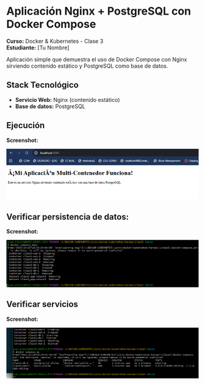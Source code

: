 # Aplicación Nginx + PostgreSQL con Docker Compose

**Curso:** Docker & Kubernetes - Clase 3  
**Estudiante:** [Tu Nombre]

Aplicación simple que demuestra el uso de Docker Compose con Nginx sirviendo contenido estático y PostgreSQL como base de datos.

## Stack Tecnológico

- **Servicio Web:** Nginx (contenido estático)
- **Base de datos:** PostgreSQL

## Ejecución

**Screenshot:**

![Container corriendo](screenshots/localhost_8080.png)

## Verificar persistencia de datos:

**Screenshot:**

![Container corriendo](screenshots/verificandopersiistencia.png)

## Verificar servicios

**Screenshot:**

![Container corriendo](screenshots/verifica_corriendo_servicios.png)
